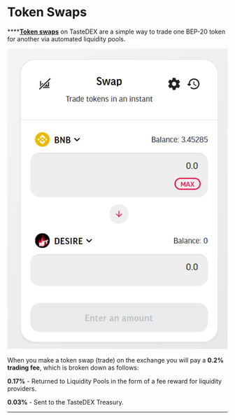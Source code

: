 # Token Swaps

\*\*\*\*[**Token swaps**](https://swap.tastenfts.com/swap) on TasteDEX are a simple way to trade one BEP-20 token for another via automated liquidity pools.

![](<../../.gitbook/assets/image (13).png>)

When you make a token swap (trade) on the exchange you will pay a **0.2% trading fee**, which is broken down as follows:

**0.17%** - Returned to Liquidity Pools in the form of a fee reward for liquidity providers.

**0.03%** - Sent to the TasteDEX Treasury.

****
